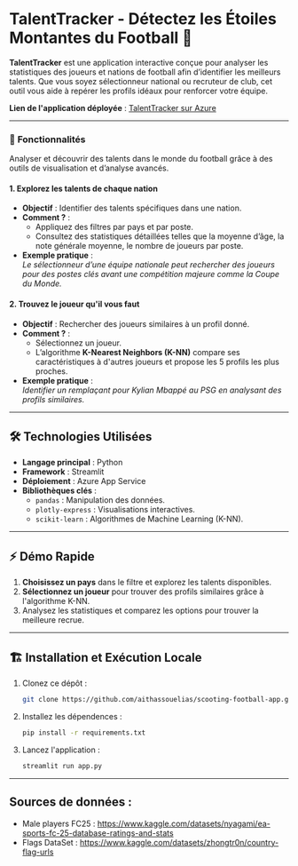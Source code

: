 # TalentTracker - Détectez les Étoiles Montantes du Football 🎯

**TalentTracker** est une application interactive conçue pour analyser les statistiques des joueurs et nations de football afin d’identifier les meilleurs talents. Que vous soyez sélectionneur national ou recruteur de club, cet outil vous aide à repérer les profils idéaux pour renforcer votre équipe.  

**Lien de l'application déployée** : [TalentTracker sur Azure](https://talent-tracker.azurewebsites.net/Accueil)  

---

### 🚀 **Fonctionnalités**
Analyser et découvrir des talents dans le monde du football grâce à des outils de visualisation et d’analyse avancés.

#### 1. **Explorez les talents de chaque nation**
- **Objectif** : Identifier des talents spécifiques dans une nation.  
- **Comment ?** :  
  - Appliquez des filtres par pays et par poste.  
  - Consultez des statistiques détaillées telles que la moyenne d’âge, la note générale moyenne, le nombre de joueurs par poste.
- **Exemple pratique** :  
  *Le sélectionneur d’une équipe nationale peut rechercher des joueurs pour des postes clés avant une compétition majeure comme la Coupe du Monde.*  

#### 2. **Trouvez le joueur qu'il vous faut**
- **Objectif** : Rechercher des joueurs similaires à un profil donné.  
- **Comment ?** :  
  - Sélectionnez un joueur.  
  - L’algorithme **K-Nearest Neighbors (K-NN)** compare ses caractéristiques à d'autres joueurs et propose les 5 profils les plus proches.  
- **Exemple pratique** :  
  *Identifier un remplaçant pour Kylian Mbappé au PSG en analysant des profils similaires.*  

---

## 🛠️ **Technologies Utilisées**
- **Langage principal** : Python  
- **Framework** : Streamlit  
- **Déploiement** : Azure App Service  
- **Bibliothèques clés** :  
  - `pandas` : Manipulation des données.  
  - `plotly-express` : Visualisations interactives.  
  - `scikit-learn` : Algorithmes de Machine Learning (K-NN).  

---

## ⚡ **Démo Rapide**
1. **Choisissez un pays** dans le filtre et explorez les talents disponibles.  
2. **Sélectionnez un joueur** pour trouver des profils similaires grâce à l'algorithme K-NN.  
3. Analysez les statistiques et comparez les options pour trouver la meilleure recrue.   

---

## 🏗️ **Installation et Exécution Locale**
1. Clonez ce dépôt :  
   ```bash
   git clone https://github.com/aithassouelias/scooting-football-app.git
   ```

2. Installez les dépendences :  
   ```bash
   pip install -r requirements.txt
   ```

3. Lancez l'application :  
   ```bash
   streamlit run app.py
   ```

---
## Sources de données :
- Male players FC25 : https://www.kaggle.com/datasets/nyagami/ea-sports-fc-25-database-ratings-and-stats
- Flags DataSet : https://www.kaggle.com/datasets/zhongtr0n/country-flag-urls